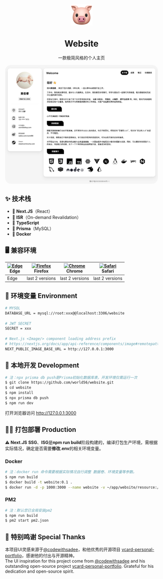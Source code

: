 <p align="center">
  <a href="https://devtt.com">
    <img width="72" src="https://raw.githubusercontent.com/world56/static/main/website/icon.png">
  </a>
</p>

<h1 align="center">Website</h1>

<div align="center">
  <p>一款极简风格的个人主页</p>
  <img width="1000" style="border-radius:20px"  src="https://raw.githubusercontent.com/world56/static/main/website/cover.jpg" alt="个人主页">
</div>

## ✨ 技术栈

- 🍔 **Next.JS**（React）
- 🥯 **ISR**（On-demand Revalidation）
- 🥪 **TypeScript**
- 🍟 **Prisma**（MySQL）
- 🍣 **Docker**



## 🖥 兼容环境

| [<img src="https://raw.githubusercontent.com/alrra/browser-logos/master/src/edge/edge_48x48.png" alt="Edge" width="24px" height="24px" />](http://godban.github.io/browsers-support-badges/)<br>Edge | [<img src="https://raw.githubusercontent.com/alrra/browser-logos/master/src/firefox/firefox_48x48.png" alt="Firefox" width="24px" height="24px" />](http://godban.github.io/browsers-support-badges/)<br>Firefox | [<img src="https://raw.githubusercontent.com/alrra/browser-logos/master/src/chrome/chrome_48x48.png" alt="Chrome" width="24px" height="24px" />](http://godban.github.io/browsers-support-badges/)<br>Chrome | [<img src="https://raw.githubusercontent.com/alrra/browser-logos/master/src/safari/safari_48x48.png" alt="Safari" width="24px" height="24px" />](http://godban.github.io/browsers-support-badges/)<br>Safari |
| --- | --- | --- | --- |
| Edge | last 2 versions | last 2 versions | last 2 versions |


## 👮 环境变量 Environment
```bash
# MYSQL
DATABASE_URL = mysql://root:xxx@@localhost:3306/website

# JWT SECRET
SECRET = xxx

# Next.js <Image/> component loading address prefix
# https://nextjs.org/docs/app/api-reference/components/image#remotepatterns
NEXT_PUBLIC_IMAGE_BASE_URL = http://127.0.0.1:3000
```

## 👷 本地开发 Development
```bash
# 注：npx prisma db push是Prisma初始化数据库表，开发环境仅需运行一次
$ git clone https://github.com/world56/website.git
$ cd website
$ npm install
$ npx prisma db push
$ npm run dev
```
打开浏览器访问 http://127.0.0.1:3000

## 🧑‍💼 打包部署 Production
⚠️ **Next.JS** **SSG**、**ISG**是**npm run build**阶段构建的，编译打包生产环境，需根据实际情况，确定是否需要**修改.env**的相关环境变量。
### Docker
```bash
# 注：docker run 命令需要根据实际情况自行调整 数据卷、环境变量等参数。
$ npm run build
$ docker build -t website:0.1 .
$ docker run -d -p 1000:3000 --name website -v ~/app/website/resource:/app/resource -e DATABASE_URL=mysql://root:xxx@@localhost:3306/website -e SECRET=xxx -e NEXT_PUBLIC_IMAGE_BASE_URL=http://192.168.xx.xxx website:0.1
```
### PM2
```bash
# 注：默认您已全局安装pm2
$ npm run build
$ pm2 start pm2.json

```

## 🙏 特别鸣谢 Special Thanks
本项目UI灵感来源于[@codewithsadee](https://github.com/codewithsadee)，和他优秀的开源项目 [vcard-personal-portfolio](https://github.com/codewithsadee/vcard-personal-portfolio)，感谢他的付出与开源精神。  
The UI inspiration for this project come from [@codewithsadee](https://github.com/codewithsadee) and his outstanding open-source project [vcard-personal-portfolio](https://github.com/codewithsadee/vcard-personal-portfolio). Grateful for his dedication and open-source spirit.

